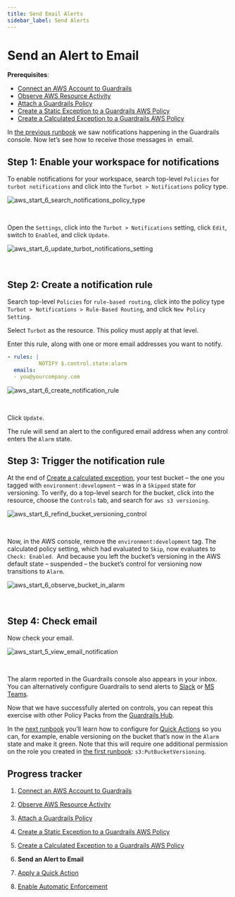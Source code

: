 ```yaml
---
title: Send Email Alerts
sidebar_label: Send Alerts
---
```


# Send an Alert to Email

**Prerequisites**:

- [Connect an AWS Account to Guardrails](/guardrails/docs/getting-started/getting-started-aws/connect-an-account/)
- [Observe AWS Resource Activity](/guardrails/docs/getting-started/getting-started-aws/observe-aws-activity/)
- [Attach a Guardrails Policy](/guardrails/docs/getting-started/getting-started-aws/attach-a-policy/)
- [Create a Static Exception to a Guardrails AWS Policy](/guardrails/docs/getting-started/getting-started-aws/create-static-exception/)
- [Create a Calculated Exception to a Guardrails AWS Policy](/guardrails/docs/getting-started/getting-started-aws/create-calculated-exception/)


In [the previous runbook](/guardrails/docs/getting-started/getting-started-aws/create-calculated-exception) we saw notifications happening in the Guardrails console. Now let’s see how to receive those messages in  email.

## Step 1: Enable your workspace for notifications


To enable notifications for your workspace, search top-level `Policies` for `turbot notifications` and click into the `Turbot > Notifications` policy type.
<p><img alt="aws_start_6_search_notifications_policy_type" src="/images/docs/guardrails/getting-started/getting-started-aws/send-alert-to-email/aws-start-6-search-notifications-policy-type.png"/></p><br/>


Open the `Settings`, click into the `Turbot > Notifications` setting, click `Edit`, switch to `Enabled`, and click `Update`.
<p><img alt="aws_start_6_update_turbot_notifications_setting" src="/images/docs/guardrails/getting-started/getting-started-aws/send-alert-to-email/aws-start-6-update-turbot-notifications-setting.png"/></p><br/>

## Step 2: Create a notification rule

Search top-level `Policies` for `rule-based routing`, click into the policy type `Turbot > Notifications > Rule-Based Routing`, and click `New Policy Setting`.

Select `Turbot` as the resource. This policy must apply at that level.

Enter this rule, along with one or more email addresses you want to notify.

```yaml
- rules: |
          NOTIFY $.control.state:alarm
  emails:
  - you@yourcompany.com
```
<p><img alt="aws_start_6_create_notification_rule" src="/images/docs/guardrails/getting-started/getting-started-aws/send-alert-to-email/aws-start-6-create-notification-rule.png"/></p><br/>

Click `Update`.


The rule will send an alert to the configured email address when any control enters the `Alarm` state.

## Step 3: Trigger the notification rule

At the end of [Create a calculated exception](/guardrails/docs/getting-started/getting-started-aws/create_calculated_exception), your test bucket – the one you tagged with `environment:development` – was in a `Skipped` state for versioning. To verify, do a top-level search for the bucket, click into the resource, choose the `Controls` tab, and search for `aws s3 versioning`.
<p><img alt="aws_start_6_refind_bucket_versioning_control" src="/images/docs/guardrails/getting-started/getting-started-aws/send-alert-to-email/aws-start-6-refind-bucket-versioning-control.png"/></p><br/>

Now, in the AWS console, remove the `environment:development` tag. The calculated policy setting, which had evaluated to `Skip`, now evaluates to `Check: Enabled`.  And because you left the bucket’s versioning in the AWS default state – suspended – the bucket’s control for versioning now transitions to `Alarm`.  
<p><img alt="aws_start_6_observe_bucket_in_alarm" src="/images/docs/guardrails/getting-started/getting-started-aws/send-alert-to-email/aws-start-6-observe-bucket-in-alarm.png"/></p><br/>


## Step 4: Check email


Now check your email.
<p><img alt="aws_start_5_view_email_notification" src="/images/docs/guardrails/getting-started/getting-started-aws/send-alert-to-email/aws-start-5-view-email-notification.png"/></p><br/>


The alarm reported in the Guardrails console also appears in your inbox. You can alternatively configure Guardrails to send alerts to [Slack]([guardrails/docs/guides/notifications/templates#example-slack-template](https://turbot.com/guardrails/docs/guides/notifications/templates#example-slack-template)) or [MS Teams](/guardrails/docs/guides/notifications/templates#example-ms-teams-template).

Now that we have successfully alerted on controls, you can repeat this exercise with other Policy Packs from the [Guardrails Hub](hub.guardrails.com).

In the [next runbook](/guardrails/docs/getting-started/getting-started-aws/apply-quick-action) you’ll learn how to configure for [Quick Actions]([/guardrails/docs/guides/quick-actions](https://turbot.com/guardrails/docs/guides/quick-actions#enabling-quick-actions)) so you can, for example, enable versioning on the bucket that’s now in the `Alarm` state and make it green. Note that this will require one additional permission on the role you created in [the first runbook]([/](https://turbot.com/guardrails/docs/guides/notifications/templates#example-slack-template)guardrails/docs/runbooks/getting-started-aws/connect-an-account): `s3:PutBucketVersioning`.


## Progress tracker

1. [Connect an AWS Account to Guardrails](/guardrails/docs/getting-started/getting-started-aws/connect-an-account/)

2. [Observe AWS Resource Activity](/guardrails/docs/getting-started/getting-started-aws/observe-aws-activity/)

3. [Attach a Guardrails Policy](/guardrails/docs/getting-started/getting-started-aws/attach-a-policy/)

4. [Create a Static Exception to a Guardrails AWS Policy](/guardrails/docs/getting-started/getting-started-aws/create-static-exception/)

5. [Create a Calculated Exception to a Guardrails AWS Policy](/guardrails/docs/getting-started/getting-started-aws/create-calculated-exception/)

6. **Send an Alert to Email**

7. [Apply a Quick Action](/guardrails/docs/getting-started/getting-started-aws/apply-quick-action/)

8. [Enable Automatic Enforcement](/guardrails/docs/getting-started/getting-started-aws/enable-enforcement/)
